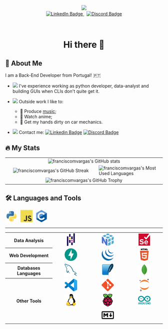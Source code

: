 <!--
**franciscomvargas/franciscomvargas** is a ✨ _special_ ✨ repository because its `README.md` (this file) appears on your GitHub profile.

Here are some ideas to get you started:

- 🔭 I’m currently working on ...
- 🌱 I’m currently learning ...
- 👯 I’m looking to collaborate on ...
- 🤔 I’m looking for help with ...
- 💬 Ask me about ...
- 📫 How to reach me: ...
- 😄 Pronouns: ...
- ⚡ Fun fact: ...
-->

<div id="header" align="center">
  <a href="https://vargasos.netlify.app">
    <img src="https://media.giphy.com/media/1UPW1NESN75dIIuo7C/giphy.gif" width="200"/>
  </a>
</div>

<div id="badges" align="center">
  <a href="https://linkedin.com/in/franciscomvargas/">
      <img src="https://img.shields.io/badge/LinkedIn-blue?style=for-the-badge&logo=linkedin&logoColor=white" alt="LinkedIn Badge"/>
  </a>
  &nbsp;
  <a href="http://discordapp.com/users/franciscomvargas">
    <img src="https://img.shields.io/badge/Discord-5865f2?style=for-the-badge&logo=discord&logoColor=white" alt="Discord Badge"/>
  </a>
  <br>
  <img src="https://komarev.com/ghpvc/?username=franciscomvargas&style=flat-square&color=orange" alt="" align="center"/>
  <br>
  <br>
</div>

<h1 align="center">Hi there 👋</h1>

<!--
<div align="center">
  <img src="https://media.giphy.com/media/6pUBXVTai18Iw/giphy.gif" width="300"/>
</div>
-->

## 🔭 About Me
I am a Back-End Developer from Portugal! 🇵🇹

* <img src="https://media.giphy.com/media/WUlplcMpOCEmTGBtBW/giphy.gif" width="30"> I've experience working as python developer, data-analyst and building GUIs when CLIs don't quite get it.

* <img src="https://media.giphy.com/media/YaO800uS4DjRNgjQWh/giphy.gif" width="30"/> Outside work I like to:
    * 🎵 Produce [music](https://soundcloud.com/eotxico);
    * 🍥 Watch anime;
    * 🔧 Get my hands dirty on car mechanics.

* <img src="https://media.giphy.com/media/33lDNYEKy15at3Iftv/giphy.gif" width="30"/> Contact me: [![Linkedin Badge](https://img.shields.io/badge/-franciscomvargas-blue?style=flat&logo=Linkedin&logoColor=white)](https://linkedin.com/in/franciscomvargas/)&nbsp;[![Discord Badge](https://img.shields.io/badge/-franciscomvargas-5865f2?style=flat&logo=discord&logoColor=white)](http://discordapp.com/users/franciscomvargas)

## 🔥 My Stats

<table width="100%" border="0">
  <tr>
    <td colspan="2" align="center"><img src="https://github-readme-stats.vercel.app/api?username=franciscomvargas&theme=github_dark_dimmed&hide_border=true" alt="franciscomvargas's GitHub stats" title="GitHub Stats"></td>
  </tr>
  <tr>
    <td width="58%" align="center"><img src="https://streak-stats.demolab.com/?user=franciscomvargas&theme=github_dark_dimmed&hide_border=true&mode=weekly" alt="franciscomvargas's GitHub Streak" title="GitHub Streak"></td>
    <td><img src="https://github-readme-stats.vercel.app/api/top-langs/?username=franciscomvargas&hide=html,css&layout=compact&theme=github_dark_dimmed&hide_border=true" alt="franciscomvargas's Most Used Languages" title="Top Languages"></td>
  </tr>
  <tr>
    <td colspan="2" align="center"><img src="https://github-profile-trophy.vercel.app/?username=franciscomvargas&theme=nord&hide_border=true" alt="franciscomvargas's GitHub Trophy" title="GitHub Trophy"></td>
  </tr>
</table> 


## 🛠️ Languages and Tools
<!--Languages-->
<div>
    <img src="https://raw.githubusercontent.com/devicons/devicon/master/icons/python/python-original.svg" title="python" alt="python" width="40" height="40"/>&nbsp;
    <img src="https://raw.githubusercontent.com/devicons/devicon/master/icons/javascript/javascript-original.svg" title="javascript" alt="javascript" width="40" height="40"/>&nbsp;
    <img src="https://raw.githubusercontent.com/devicons/devicon/master/icons/c/c-original.svg" title="c" alt="c" width="40" height="40"/>&nbsp;
</div>

---

<table width="100%" border="0">
  <tr>
    <th width="30%" align="center">
      Data Analysis
    </th>
    <td align="center">
      <img src="https://raw.githubusercontent.com/devicons/devicon/master/icons/pandas/pandas-original.svg" title="pandas" alt="pandas" width="40" height="40"/>
    </td>
    <td align="center">
      <img src="https://raw.githubusercontent.com/devicons/devicon/master/icons/numpy/numpy-original.svg" title="numpy" alt="numpy" width="40" height="40"/>
    </td>
    <td align="center">
      <img src="https://raw.githubusercontent.com/devicons/devicon/master/icons/selenium/selenium-original.svg" title="selenium" alt="selenium" width="40" height="40"/>
    </td>
  </tr>
  <tr>
    <th align="center">
      Web Development
    </th>
    <td align="center">
      <img src="https://raw.githubusercontent.com/devicons/devicon/master/icons/fastapi/fastapi-original.svg" title="fastapi" alt="fastapi" width="40" height="40"/>
    </td>
    <td align="center">
      <img src="https://raw.githubusercontent.com/devicons/devicon/master/icons/jquery/jquery-original.svg" title="jquery" alt="jquery" width="40" height="40"/>
    </td>
    <td align="center">
      <img src="https://raw.githubusercontent.com/devicons/devicon/master/icons/html5/html5-original-wordmark.svg" title="html5" alt="html5" width="40" height="40"/>
    </td>
  </tr>
  <tr>
    <th align="center">
      Databases Languages
    </th>
    <td align="center">
      <img src="https://raw.githubusercontent.com/devicons/devicon/master/icons/mysql/mysql-original.svg" title="mysql" **alt="mysql" width="40" height="40"/>
    </td>
    <td align="center">
      <img src="https://raw.githubusercontent.com/devicons/devicon/master/icons/sqlite/sqlite-original.svg" title="sqlite" alt="sqlite" width="40" height="40"/>
    </td>
    <td align="center">
      <img src="https://raw.githubusercontent.com/devicons/devicon/master/icons/mongodb/mongodb-original.svg" title="mongodb" alt="mongodb" width="40" height="40"/>
    </td>
  </tr>
  <tr>
    <th  rowspan="3" align="center">
      Other Tools
    </th>
    <td align="center"> 
      <img src="https://raw.githubusercontent.com/devicons/devicon/master/icons/vscode/vscode-original.svg" title="vscode" **alt="vscode" width="40" height="40"/>
    </td>
    <td align="center">
      <img src="https://raw.githubusercontent.com/devicons/devicon/master/icons/git/git-original.svg" title="git" **alt="git" width="40" height="40"/>
    </td>
    <td align="center">
      <img src="https://raw.githubusercontent.com/devicons/devicon/master/icons/jupyter/jupyter-original.svg" title="jupyter" alt="jupyter" width="40" height="40"/>
    </td>
  </tr>
  <tr>
    <td align="center">
      <img src="https://raw.githubusercontent.com/devicons/devicon/master/icons/linux/linux-original.svg" title="linux" alt="linux" width="40" height="40"/>
    </td>
    <td align="center">
      <img src="https://raw.githubusercontent.com/devicons/devicon/master/icons/raspberrypi/raspberrypi-original.svg" title="raspberrypi" alt="raspberrypi" width="40" height="40"/>
    </td>
    <td align="center">
      <img src="https://raw.githubusercontent.com/devicons/devicon/master/icons/arduino/arduino-original-wordmark.svg" title="arduino" alt="arduino" width="40" height="40"/>
    </td>
  </tr>
  <tr>
    <td colspan="3" align="center">
      <img src="https://raw.githubusercontent.com/devicons/devicon/master/icons/markdown/markdown-original.svg" title="markdown" alt="markdown" width="40" height="40"/>
    </td>
  </tr>
</table>

